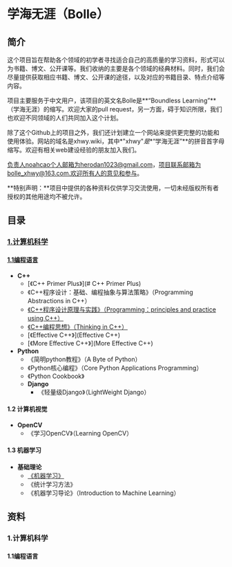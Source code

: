 # 学海无涯（Bolle）

## 简介

这个项目旨在帮助各个领域的初学者寻找适合自己的高质量的学习资料，形式可以为书籍、博文、公开课等。我们收纳的主要是各个领域的经典材料。同时，我们会尽量提供获取相应书籍、博文、公开课的途径，以及对应的书籍目录、特点介绍等内容。

项目主要服务于中文用户，该项目的英文名Bolle是**“Boundless Learning”**（学海无涯）的缩写。欢迎大家的pull request，另一方面，碍于知识所限，我们也欢迎不同领域的人们共同加入这个计划。

除了这个Github上的项目之外，我们还计划建立一个网站来提供更完整的功能和使用体验。网站的域名是xhwy.wiki，其中*"xhwy"*是**“学海无涯”**的拼音首字母缩写。欢迎有相关web建设经验的朋友加入我们。

负责人noahcao个人邮箱为herodan1023@gmail.com，项目联系邮箱为bolle_xhwy@163.com.欢迎所有人的意见和参与。

**特别声明：**项目中提供的各种资料仅供学习交流使用，一切未经版权所有者授权的其他用途均不被允许。

## 目录

### [1.计算机科学](#1)

#### [1.1编程语言](#1.1编程语言)

- **C++**
  - [《C++ Primer Plus》](# C++ Primer Plus)
  - 《C++程序设计：基础、编程抽象与算法策略》（Programming Abstractions in C++）
  - [《C++程序设计原理与实践》（Programming：principles and practice using C++）](C++程序设计原理与实践)
  - [《C++编程思想》（Thinking in C++）](C++编程思想)
  - [《Effective C++》](Effective C++)
  - [《More Effective C++》](More Effective C++)
- **Python**
  - <span id = "jump">《简明python教程》（A Byte of Python）</span>
  - 《Python核心编程》（Core Python Applications Programming）
  - 《Python Cookbook》
  - **Django**
    - 《轻量级Django》（LightWeight Django）

#### 1.2 计算机视觉

- **OpenCV**
  - 《学习OpenCV》（Learning OpenCV）

#### 1.3 机器学习

- **基础理论**
  - [《机器学习》](#jump)
  - 《统计学习方法》
  - 《机器学习导论》（Introduction to Machine Learning）



## 资料

<h3 id='1'>1.计算机科学</h3>

#### 1.1编程语言



